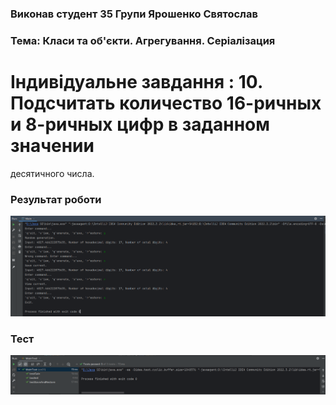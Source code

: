 ### Виконав студент 35 Групи Ярошенко Святослав
### Тема: Класи та об'єкти. Агрегування. Серіалізация
# Індивідуальне завдання : 10. Подсчитать количество 16-ричных и 8-ричных цифр в заданном значении
десятичного числа.

### Результат роботи
![Image alt](https://github.com/sxlav/35_yaroshenko_sviatoslav/blob/main/Task02/1.png)
### Тест
![Image alt](https://github.com/sxlav/35_yaroshenko_sviatoslav/blob/main/Task02/2.png)
